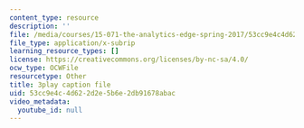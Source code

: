 ```yaml
---
content_type: resource
description: ''
file: /media/courses/15-071-the-analytics-edge-spring-2017/53cc9e4c4d622d2e5b6e2db91678abac_EXYgISgOw0g.srt
file_type: application/x-subrip
learning_resource_types: []
license: https://creativecommons.org/licenses/by-nc-sa/4.0/
ocw_type: OCWFile
resourcetype: Other
title: 3play caption file
uid: 53cc9e4c-4d62-2d2e-5b6e-2db91678abac
video_metadata:
  youtube_id: null
---
```

